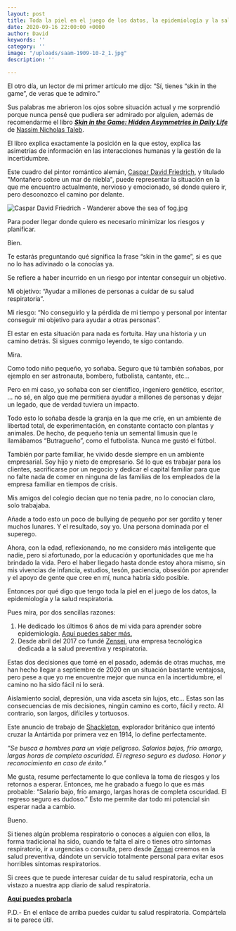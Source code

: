 ```yaml
---
layout: post
title: Toda la piel en el juego de los datos, la epidemiología y la salud respiratoria
date: 2020-09-16 22:00:00 +0000
author: David
keywords: ''
category: ''
image: "/uploads/saam-1909-10-2_1.jpg"
description: ''

---
```

El otro día, un lector de mi primer artículo me dijo: “Sí, tienes “skin in the game”, de veras que te admiro.”

Sus palabras me abrieron los ojos sobre situación actual y me sorprendió porque nunca pensé que pudiera ser admirado por alguien, además de recomendarme el libro [**_Skin in the Game: Hidden Asymmetries in Daily Life_**](https://en.wikipedia.org/wiki/Skin_in_the_Game_(book)) de [Nassim Nicholas Taleb](https://en.wikipedia.org/wiki/Nassim_Nicholas_Taleb).

El libro explica exactamente la posición en la que estoy, explica las asimetrías de información en las interacciones humanas y la gestión de la incertidumbre.

Este cuadro del pintor romántico alemán, [Caspar David Friedrich](https://en.wikipedia.org/wiki/Caspar_David_Friedrich "Caspar David Friedrich"), y titulado "Montañero sobre un mar de niebla", puede representar la situación en la que me encuentro actualmente, nervioso y emocionado, sé donde quiero ir, pero desconozco el camino por delante.

![Caspar David Friedrich - Wanderer above the sea of fog.jpg](https://upload.wikimedia.org/wikipedia/commons/thumb/b/b9/Caspar_David_Friedrich_-_Wanderer_above_the_sea_of_fog.jpg/800px-Caspar_David_Friedrich_-_Wanderer_above_the_sea_of_fog.jpg)

Para poder llegar donde quiero es necesario minimizar los riesgos y planificar.

Bien.

Te estarás preguntando qué significa la frase “skin in the game”, si es que no lo has adivinado o la conocías ya.

Se refiere a haber incurrido en un riesgo por intentar conseguir un objetivo.

Mi objetivo: “Ayudar a millones de personas a cuidar de su salud respiratoria”.

Mi riesgo: “No conseguirlo y la pérdida de mi tiempo y personal por intentar conseguir mi objetivo para ayudar a otras personas”.

El estar en esta situación para nada es fortuita. Hay una historia y un camino detrás. Si sigues conmigo leyendo, te sigo contando.

Mira.

Como todo niño pequeño, yo soñaba. Seguro que tú también soñabas, por ejemplo en ser astronauta, bombero, futbolista, cantante, etc…

Pero en mi caso, yo soñaba con ser científico, ingeniero genético, escritor, … no sé, en algo que me permitiera ayudar a millones de personas y dejar un legado, que de verdad tuviera un impacto.

Todo esto lo soñaba desde la granja en la que me críe, en un ambiente de libertad total, de experimentación, en constante contacto con plantas y animales. De hecho, de pequeño tenía un semental limusín que le llamábamos “Butragueño”, como el futbolista. Nunca me gustó el fútbol.

También por parte familiar, he vivido desde siempre en un ambiente empresarial. Soy hijo y nieto de empresario. Sé lo que es trabajar para los clientes, sacrificarse por un negocio y dedicar el capital familiar para que no falte nada de comer en ninguna de las familias de los empleados de la empresa familiar en tiempos de crisis.

Mis amigos del colegio decían que no tenía padre, no lo conocían claro, solo trabajaba.

Añade a todo esto un poco de bullying de pequeño por ser gordito y tener muchos lunares. Y el resultado, soy yo. Una persona dominada por el superego.

Ahora, con la edad, reflexionando, no me considero más inteligente que nadie, pero sí afortunado, por la educación y oportunidades que me ha brindado la vida. Pero el haber llegado hasta donde estoy ahora mismo, sin mis vivencias de infancia, estudios, tesón, paciencia, obsesión por aprender y el apoyo de gente que cree en mí, nunca habría sido posible.

Entonces por qué digo que tengo toda la piel en el juego de los datos, la epidemiología y la salud respiratoria.

Pues mira, por dos sencillas razones:

1. He dedicado los últimos 6 años de mi vida para aprender sobre epidemiología. [Aquí puedes saber más.](/epidemiologo-covid/)
2. Desde abril del 2017 co fundé [Zensei](https://zenseiapp.com), una empresa tecnológica dedicada a la salud preventiva y respiratoria.

Estas dos decisiones que tomé en el pasado, además de otras muchas, me han hecho llegar a septiembre de 2020 en un situación bastante ventajosa, pero pese a que yo me encuentre mejor que nunca en la incertidumbre, el camino no ha sido fácil ni lo será.

Aislamiento social, depresión, una vida asceta sin lujos, etc… Estas son las consecuencias de mis decisiones, ningún camino es corto, fácil y recto. Al contrario, son largos, difíciles y tortuosos.

Este anuncio de trabajo de [Shackleton](https://en.wikipedia.org/wiki/Ernest_Shackleton), explorador británico que intentó cruzar la Antártida por primera vez en 1914, lo define perfectamente.

_“Se busca a hombres para un viaje peligroso. Salarios bajos, frío amargo, largas horas de completa oscuridad. El regreso seguro es dudoso. Honor y reconocimiento en caso de éxito.”_

Me gusta, resume perfectamente lo que conlleva la toma de riesgos y los retornos a esperar. Entonces, me he grabado a fuego lo que es más probable: “Salario bajo, frío amargo, largas horas de completa oscuridad. El regreso seguro es dudoso.” Esto me permite dar todo mi potencial sin esperar nada a cambio.

Bueno.

Si tienes algún problema respiratorio o conoces a alguien con ellos, la forma tradicional ha sido, cuando te falta el aire o tienes otro síntomas respiratorio, ir a urgencias o consulta, pero desde [Zensei](https://zenseiapp.com) creemos en la salud preventiva, dándote un servicio totalmente personal para evitar esos horribles síntomas respiratorios.

Si crees que te puede interesar cuidar de tu salud respiratoria, echa un vistazo a nuestra app diario de salud respiratoria.

[**Aquí puedes probarla**](https://zenseiapp.com/)

P.D.- En el enlace de arriba puedes cuidar tu salud respiratoria. Compártela si te parece útil.